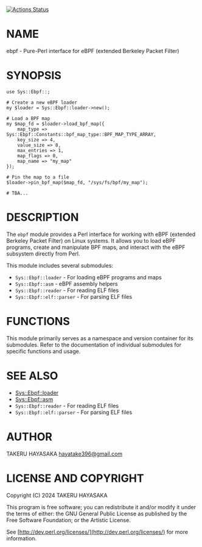 [![Actions Status](https://github.com/takehaya/perl-ebpf/actions/workflows/test.yml/badge.svg)](https://github.com/takehaya/perl-ebpf/actions)
# NAME

ebpf - Pure-Perl interface for eBPF (extended Berkeley Packet Filter)

# SYNOPSIS

    use Sys::Ebpf::;

    # Create a new eBPF loader
    my $loader = Sys::Ebpf::loader->new();

    # Load a BPF map
    my $map_fd = $loader->load_bpf_map({
        map_type => Sys::Ebpf::Constants::bpf_map_type::BPF_MAP_TYPE_ARRAY,
        key_size => 4,
        value_size => 8,
        max_entries => 1,
        map_flags => 0,
        map_name => "my_map"
    });

    # Pin the map to a file
    $loader->pin_bpf_map($map_fd, "/sys/fs/bpf/my_map");

    # TBA...

# DESCRIPTION

The `ebpf` module provides a Perl interface for working with eBPF (extended Berkeley Packet Filter)
on Linux systems. It allows you to load eBPF programs, create and manipulate BPF maps, and interact
with the eBPF subsystem directly from Perl.

This module includes several submodules:

- `Sys::Ebpf::loader` - For loading eBPF programs and maps
- `Sys::Ebpf::asm` - eBPF assembly helpers
- `Sys::Ebpf::reader` - For reading ELF files
- `Sys::Ebpf::elf::parser` - For parsing ELF files

# FUNCTIONS

This module primarily serves as a namespace and version container for its submodules.
Refer to the documentation of individual submodules for specific functions and usage.

# SEE ALSO

- [Sys::Ebpf::loader](https://metacpan.org/pod/Sys%3A%3AEbpf%3A%3Aloader)
- [Sys::Ebpf::asm](https://metacpan.org/pod/Sys%3A%3AEbpf%3A%3Aasm)
- `Sys::Ebpf::reader` - For reading ELF files
- `Sys::Ebpf::elf::parser` - For parsing ELF files

# AUTHOR

TAKERU HAYASAKA <hayatake396@gmail.com>

# LICENSE AND COPYRIGHT

Copyright (C) 2024 TAKERU HAYASAKA

This program is free software; you can redistribute it and/or modify it
under the terms of either: the GNU General Public License as published
by the Free Software Foundation; or the Artistic License.

See [http://dev.perl.org/licenses/](http://dev.perl.org/licenses/) for more information.
